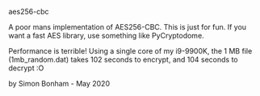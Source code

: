 aes256-cbc

A poor mans implementation of AES256-CBC. This is just for fun. 
If you want a fast AES library, use something like PyCryptodome.

Performance is terrible! Using a single core of my i9-9900K, the 1 MB file (1mb_random.dat) takes 102 seconds to encrypt, and 104 seconds to decrypt :O

by Simon Bonham - May 2020
